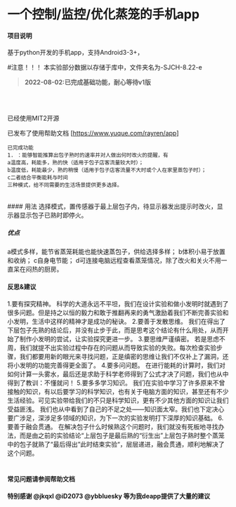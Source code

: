 # 一个控制/监控/优化蒸笼的手机app

#### 项目说明

基于python开发的手机app，支持Android3-3+，

#注意！！！
本实验部分数据以存储于库中，文件夹名为-SJCH-8.22-e

> **2022-08-02:已完成基础功能，耐心等待v1版**
  <br />
<br />

已经使用MIT2开源
<br />

已发布了使用帮助文档 [https://www.yuque.com/rayren/app]

``````
已完成功能
1. ：能够智能推算出包子熟时的速率并对人做出何时改火的提醒，有
a温度高，耗能多，熟的快（适用于包子店客流量较大时）；
b温度低，耗能最少，熟的稍慢（适用于包子店客流量不大时或个人在家里蒸包子时）；
c二者结合平衡能耗与时间
三种模式，给不同需要的生活场景提供更多选择。
``````

<br />
#### 用法
选择模式，置传感器于最上层包子内，待显示器发出提示时改火，显示器显示包子已熟时即停火。

##### 优点
a模式多样，能节省蒸笼耗能也能快速蒸包子，供给选择多样；
b体积小易于放置和收纳；
c自身电节能；
d可连接电脑远程查看蒸笼情况，除了改火和关火不用一直呆在闷热的厨房。




#### 反思&建议
1.要有探究精神。
科学的大道永远不平坦，我们在设计实验和做小发明时就遇到了很多问题。但是持之以恒的毅力和敢于推翻再来的勇气激励着我们不断完善实验和小发明，生活中这样的精神才是成功的秘诀。
2.要善于发散思维。
我们在得出了下层包子先熟的结论后，并没有止步于此，而是思考这个结论有什么用处，从而开始了制作小发明的尝试，让实验探究更进一步。
3.要思维严谨缜密。
若是思虑不周，我们就提不出实验过程中存在的问题从而导致实验的失败。每次检查实验步骤，我们都要用新的眼光来寻找问题，正是缜密的思维让我们不仅补上了漏洞，还将小发明的功能完善得更全面了。
4.要多问问题。
在进行能耗的计算时，我们对如何计算一头雾水，最后还是求助于科学老师得到了公式才决了问题，我们也从中得到了教训：不懂就问！
5.要多多学习知识。
我们在实验中学习了许多原来不曾接触的知识，有以后要学习的科学知识，也有关于电脑方面的知识，甚至还有不少生活经验。可见实验带给我们的不只是科学知识，更有不少其他方面的知识让我们受益匪浅。 我们也从中看到了自己的不足之处——知识面太窄。我们也下定决心要广涉足，深涉足多领域的知识，为下一次的实验发明打下深厚的知识基础。
6.要善于融会贯通。
在解决包子什么时候熟这个问题时，我们就没有死板地寻找办法，而是由之前的实验结论“上层包子是最后熟的“衍生出”上层包子熟时整个蒸笼中的包子就熟了“最后得出”此时结束实验“，层层递进，融会贯通，顺利地解决了这个问题。


#

#### 常见问题请参阅帮助文档


#### 特别感谢 @jkqxl @iD2073 @ybbluesky 等为我deapp提供了大量的建议



